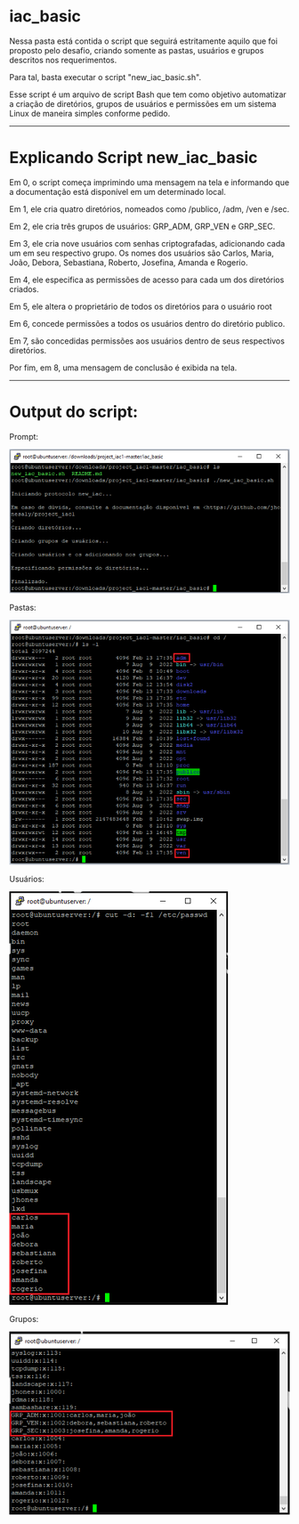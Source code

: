 # iac_basic

Nessa pasta está contida o script que seguirá estritamente aquilo que foi proposto pelo desafio, criando somente as pastas, usuários e grupos descritos nos requerimentos. 

Para tal, basta executar o script "new_iac_basic.sh".

Esse script é um arquivo de script Bash que tem como objetivo automatizar a criação de diretórios, grupos de usuários e permissões em um sistema Linux de maneira simples conforme pedido.

------
# Explicando Script new_iac_basic

Em 0, o script começa imprimindo uma mensagem na tela e informando que a documentação está disponível em um determinado local.

Em 1, ele cria quatro diretórios, nomeados como /publico, /adm, /ven e /sec.

Em 2, ele cria três grupos de usuários: GRP_ADM, GRP_VEN e GRP_SEC.

Em 3, ele cria nove usuários com senhas criptografadas, adicionando cada um em seu respectivo grupo. Os nomes dos usuários são Carlos, Maria, João, Debora, Sebastiana, Roberto, Josefina, Amanda e Rogerio.

Em 4, ele especifica as permissões de acesso para cada um dos diretórios criados.

Em 5, ele altera o proprietário de todos os diretórios para o usuário root

Em 6, concede permissões a todos os usuários dentro do diretório publico. 

Em 7, são concedidas permissões aos usuários dentro de seus respectivos diretórios.

Por fim, em 8, uma mensagem de conclusão é exibida na tela.

------
# Output do script:

Prompt:

![Prompt Basic](../images/prompt_basic.png)

Pastas:

![Directories Basic](../images/directories_basic.png)

Usuários:

![Users Basic](../images/users_basic.png)

Grupos:

![Groups Basic](../images/groups_basic.png)
